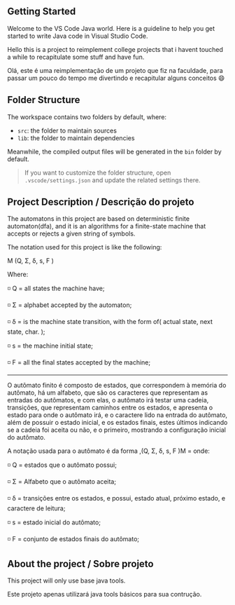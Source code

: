 ## Getting Started

Welcome to the VS Code Java world. Here is a guideline to help you get started to write Java code in Visual Studio Code.

Hello this is a project to reimplement college projects that i havent touched a while to recapitulate some stuff and have fun.

Olá, este é uma reimplementação de um projeto que fiz na faculdade, para passar um pouco do tempo me divertindo e recapitular alguns conceitos 😄

## Folder Structure

The workspace contains two folders by default, where:

- `src`: the folder to maintain sources
- `lib`: the folder to maintain dependencies

Meanwhile, the compiled output files will be generated in the `bin` folder by default.

> If you want to customize the folder structure, open `.vscode/settings.json` and update the related settings there.

## Project Description / Descrição do projeto


The automatons in this project are based on deterministic finite automaton(dfa), and it is an algorithms for a finite-state machine that accepts or rejects a given string of symbols.

The notation used for this project is like the following: 

M (Q, Σ, δ, s, F )

Where:

  ◽ Q = all states the machine have;
  
  ◽ Σ = alphabet accepted by the automaton;

  ◽ δ = is the machine state transition, with the form of( actual state, next state, char. );

  ◽ s = the machine initial state;

  ◽ F = all the final states accepted by the machine;

---

O autômato finito é composto de estados, que correspondem à memória do autômato,
há um alfabeto, que são os caracteres que representam as entradas do autômatos, e
com elas, o autômato irá testar uma cadeia, transições, que representam caminhos entre
os estados, e apresenta o estado para onde o autômato irá, e o caractere lido na entrada
do autômato, além de possuir o estado inicial, e os estados finais, estes últimos
indicando se a cadeia foi aceita ou não, e o primeiro, mostrando a configuração inicial do
autômato.

A notação usada para o autômato é da forma ,(Q, Σ, δ, s, F )M =
onde:

  ◽ Q = estados que o autômato possui;
  
  ◽ Σ = Alfabeto que o autômato aceita;

  ◽ δ = transições entre os estados, e possui, estado atual, próximo estado, e
caractere de leitura;

  ◽ s = estado inicial do autômato;
  
  ◽ F = conjunto de estados finais do autômato;

## About the project / Sobre projeto

This project will only use base java tools.

Este projeto apenas utilizará java tools básicos para sua contrução.
